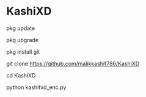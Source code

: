 # KashiXD

pkg update

pkg upgrade

pkg install git

git clone https://github.com/malikkashif786/KashiXD

cd KashiXD

python kashifxd_enc.py
